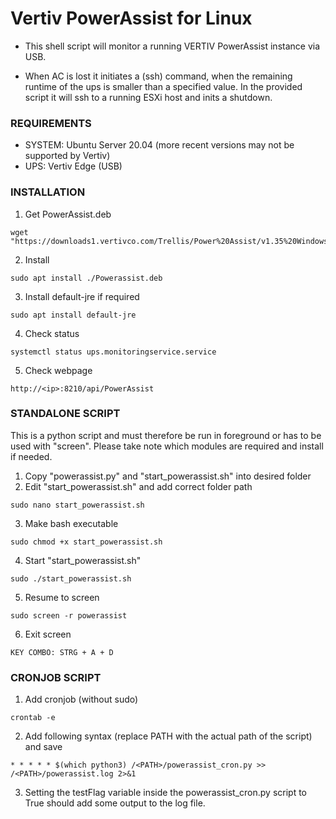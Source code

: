 # Vertiv PowerAssist for Linux
- This shell script will monitor a running VERTIV PowerAssist instance via USB.

- When AC is lost it initiates a (ssh) command, when the remaining runtime of the ups is smaller than a specified value. In the provided script it will ssh to a running ESXi host and inits a shutdown.

### REQUIREMENTS
- SYSTEM: Ubuntu Server 20.04 (more recent versions may not be supported by Vertiv)
- UPS: Vertiv Edge (USB)

### INSTALLATION
1) Get PowerAssist.deb
```
wget "https://downloads1.vertivco.com/Trellis/Power%20Assist/v1.35%20Windows%20v1.25%20Linux%20August%202021/Power%20Assist%20Linux%201.25.zip"
```
  
2) Install
```
sudo apt install ./Powerassist.deb
```

3) Install default-jre if required
```
sudo apt install default-jre
```
  
4) Check status
```
systemctl status ups.monitoringservice.service
```
  
5) Check webpage
```
http://<ip>:8210/api/PowerAssist
```

### STANDALONE SCRIPT
This is a python script and must therefore be run in foreground or has to be used with "screen". Please take note which modules are required and install if needed.

1) Copy "powerassist.py" and "start_powerassist.sh" into desired folder
2) Edit "start_powerassist.sh" and add correct folder path
```
sudo nano start_powerassist.sh
```
3) Make bash executable
```
sudo chmod +x start_powerassist.sh
```
4) Start "start_powerassist.sh"
```
sudo ./start_powerassist.sh
```
5) Resume to screen
```
sudo screen -r powerassist
```
6) Exit screen
```
KEY COMBO: STRG + A + D
```

### CRONJOB SCRIPT
1) Add cronjob (without sudo)
```
crontab -e
```
2) Add following syntax (replace PATH with the actual path of the script) and save
```
* * * * * $(which python3) /<PATH>/powerassist_cron.py >> /<PATH>/powerassist.log 2>&1
```
3) Setting the testFlag variable inside the powerassist_cron.py script to True should add some output to the log file.
